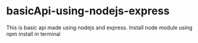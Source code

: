 # basicApi-using-nodejs-express
This is basic api made using nodejs and express.
Install node module using npm install in terminal

